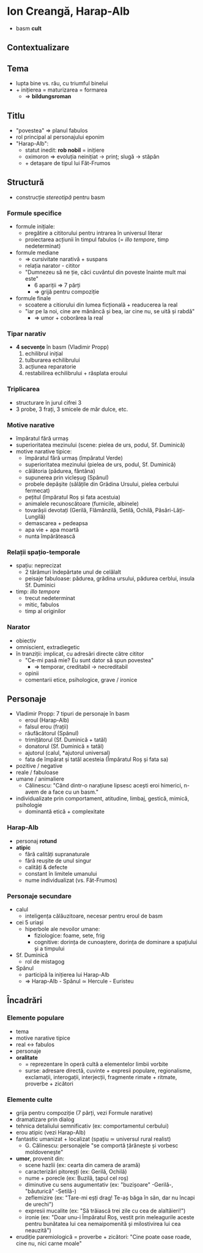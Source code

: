 Ion Creangă, Harap-Alb
===

* basm **cult**

## Contextualizare

## Tema

* lupta bine vs. rău, cu triumful binelui
* \+ inițierea = maturizarea = formarea
	* ⇒ **bildungsroman**

## Titlu

* "povestea" ⇒ planul fabulos
* rol principal al personajului eponim
* "Harap-Alb":
	* statut inedit: **rob nobil** = inițiere
	* oximoron ⇒ evoluția neinițiat → prinț; slugă → stăpân
	* \+ detașare de tipul lui Făt-Frumos

## Structură

* construcție *stereotipă* pentru basm

### Formule specifice

* formule inițiale:
	* pregătire a cititorului pentru intrarea în universul literar
	* proiectarea acțiunii în timpul fabulos (= *illo tempore*, timp nedeterminat)
* formule mediane
	* ⇒ cursivitate narativă + suspans
	* relația narator - cititor
	* "Dumnezeu să ne ție, căci cuvântul din poveste înainte mult mai este"
		* 6 apariții ⇒ 7 părți
		* ⇒ grijă pentru compoziție
* formule finale
	* scoatere a citiorului din lumea ficțională + readucerea la real
	* "iar pe la noi, cine are mănâncă și bea, iar cine nu, se uită și rabdă"
		* ⇒ umor + coborârea la real

### Tipar narativ

* **4 secvențe** în basm (Vladimir Propp)
	1. echilibrul inițial
	2. tulburarea echilibrului
	3. acțiunea reparatorie
	4. restabilirea echilibrului + răsplata eroului

### Triplicarea

* structurare în jurul cifrei 3
* 3 probe, 3 frați, 3 smicele de măr dulce, etc.

### Motive narative

* împăratul fără urmaș
* superioritatea mezinului (scene: pielea de urs, podul, Sf. Duminică)
* motive narative tipice:
	* împăratul fără urmaș (împăratul Verde)
	* superioritatea mezinului (pielea de urs, podul, Sf. Duminică)
	* călătoria (pădurea, fântâna)
	* supunerea prin vicleșug (Spânul)
	* probele depășite (sălățile din Grădina Ursului, pielea cerbului fermecat)
	* pețitul (împăratul Roș și fata acestuia)
	* animalele recunoscătoare (furnicile, albinele)
	* tovarășii devotați (Gerilă, Flămânzilă, Setilă, Ochilă, Păsări-Lăți-Lungilă)
	* demascarea + pedeapsa
	* apa vie + apa moartă
	* nunta împărătească

### Relații spațio-temporale

* spațiu: neprecizat
	* 2 tărâmuri îndepărtate unul de celălalt
	* peisaje fabuloase: pădurea, grădina ursului, pădurea cerblui, insula Sf. Duminici
* timp: *illo tempore*
	* trecut nedeterminat
	* mitic, fabulos
	* timp al originilor

### Narator

* obiectiv
* omniscient, extradiegetic
* în tranziții: implicat, cu adresări directe către cititor
	* "Ce-mi pasă mie? Eu sunt dator să spun povestea"
		* ⇒ temporar, creditabil → necreditabil
	* opinii
	* comentarii etice, psihologice, grave / ironice

## Personaje

* Vladimir Propp: 7 tipuri de personaje în basm
	* eroul (Harap-Alb)
	* falsul erou (frații)
	* răufăcătorul (Spânul)
	* trimițătorul (Sf. Duminică + tatăl)
	* donatorul (Sf. Duminică ± tatăl)
	* ajutorul (calul, *ajutorul universal)
	* fata de împărat și tatăl acesteia (Împăratul Roș și fata sa)
* pozitive / negative
* reale / fabuloase
* umane / animaliere
	* Călinescu: "Când dintr-o narațiune lipsesc acești eroi himerici, n-avem de a face cu un basm."
* individualizate prin comportament, atitudine, limbaj, gestică, mimică, psihologie
	* dominantă etică + complexitate

### Harap-Alb

* personaj **rotund**
* **atipic**
	* fără calități supranaturale
	* fără reușite de unul singur
	* calități & defecte
	* constant în limitele umanului
	* nume individualizat (vs. Făt-Frumos)

### Personaje secundare

* calul
	* inteligența călăuzitoare, necesar pentru eroul de basm
* cei 5 uriași
	* hiperbole ale nevoilor umane:
		* fiziologice: foame, sete, frig
		* cognitive: dorința de cunoaștere, dorința de dominare a spațiului și a timpului
* Sf. Duminică
	* rol de mistagog
* Spânul
	* participă la inițierea lui Harap-Alb
	* ⇒ Harap-Alb - Spânul ≃ Hercule - Euristeu

## Încadrări

### Elemente populare

* tema
* motive narative tipice
* real ↔ fabulos
* personaje
* **oralitate**
	* = reprezentare în operă cultă a elementelor limbii vorbite
	* surse: adresare directă, cuvinte + expresii populare, regionalisme, exclamații, interogații, interjecții, fragmente rimate + ritmate, proverbe + zicători

### Elemente culte

* grija pentru compoziție (7 părți, vezi Formule narative)
* dramatizare prin dialog
* tehnica detaliului semnificativ (ex: comportamentul cerbului)
* erou atipic (vezi Harap-Alb)
* fantastic umanizat + localizat (spațiu ≃ universul rural realist)
	* G. Călinescu: personajele "se comportă țărănește și vorbesc moldovenește"
* **umor**, provenit din:
	* scene hazlii (ex: cearta din camera de aramă)
	* caracterizări pitoreșți (ex: Gerilă, Ochilă)
	* nume + porecle (ex: Buzilă, țapul cel roș)
	* diminutive cu sens augumentativ (ex: "buzișoare" -Gerilă-, "băuturică" -Setilă-)
	* zeflemizire (ex: "Tare-mi eșți drag! Te-aș băga în sân, dar nu încapi de urechi")
	* expresii mucalite (ex: "Să trăiască trei zile cu cea de alaltăieri!")
	* ironie (ex: "Doar unu-i Împăratul Roș, vestit prin meleagurile aceste pentru bunătatea lui cea nemaipomenită și milostivirea lui cea neauzită")
* erudiție paremiologică = proverbe + zicători: "Cine poate oase roade, cine nu, nici carne moale"
